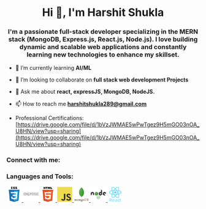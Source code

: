 <h1 align="center">Hi 👋, I'm Harshit Shukla</h1>
<h3 align="center">I'm a passionate full-stack developer specializing in the MERN stack (MongoDB, Express.js, React.js, Node.js). I love building dynamic and scalable web applications and constantly learning new technologies to enhance my skillset.</h3>

- 🌱 I’m currently learning **AI/ML**

- 👯 I’m looking to collaborate on **full stack web development Projects**

- 💬 Ask me about **react, expressJS, MongoDB, NodeJS.**

- 📫 How to reach me **harshitshukla289@gmail.com**

- Professional Certifications: [https://drive.google.com/file/d/1bVzJWMAE5wPwTgez9H5mGO03nOA_U8HN/view?usp=sharing](https://drive.google.com/file/d/1bVzJWMAE5wPwTgez9H5mGO03nOA_U8HN/view?usp=sharing)

<h3 align="left">Connect with me:</h3>
<p align="left">
</p>

<h3 align="left">Languages and Tools:</h3>
<p align="left"> <a href="https://www.w3schools.com/css/" target="_blank" rel="noreferrer"> <img src="https://raw.githubusercontent.com/devicons/devicon/master/icons/css3/css3-original-wordmark.svg" alt="css3" width="40" height="40"/> </a> <a href="https://expressjs.com" target="_blank" rel="noreferrer"> <img src="https://raw.githubusercontent.com/devicons/devicon/master/icons/express/express-original-wordmark.svg" alt="express" width="40" height="40"/> </a> <a href="https://www.w3.org/html/" target="_blank" rel="noreferrer"> <img src="https://raw.githubusercontent.com/devicons/devicon/master/icons/html5/html5-original-wordmark.svg" alt="html5" width="40" height="40"/> </a> <a href="https://developer.mozilla.org/en-US/docs/Web/JavaScript" target="_blank" rel="noreferrer"> <img src="https://raw.githubusercontent.com/devicons/devicon/master/icons/javascript/javascript-original.svg" alt="javascript" width="40" height="40"/> </a> <a href="https://www.mongodb.com/" target="_blank" rel="noreferrer"> <img src="https://raw.githubusercontent.com/devicons/devicon/master/icons/mongodb/mongodb-original-wordmark.svg" alt="mongodb" width="40" height="40"/> </a> <a href="https://nodejs.org" target="_blank" rel="noreferrer"> <img src="https://raw.githubusercontent.com/devicons/devicon/master/icons/nodejs/nodejs-original-wordmark.svg" alt="nodejs" width="40" height="40"/> </a> <a href="https://reactjs.org/" target="_blank" rel="noreferrer"> <img src="https://raw.githubusercontent.com/devicons/devicon/master/icons/react/react-original-wordmark.svg" alt="react" width="40" height="40"/> </a> </p>

